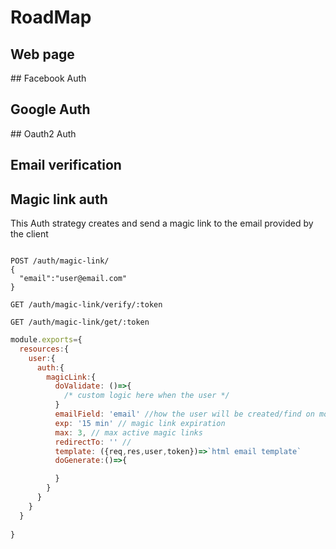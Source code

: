 # RoadMap

## Web page

## Facebook Auth

## Google Auth

## Oauth2 Auth

## Email verification

## Magic link auth

This Auth strategy creates and send a magic link to the email provided by the client

```http

POST /auth/magic-link/
{
  "email":"user@email.com"
}

GET /auth/magic-link/verify/:token

GET /auth/magic-link/get/:token
```

```javascript
module.exports={
  resources:{
    user:{
      auth:{
        magicLink:{
          doValidate: ()=>{
            /* custom logic here when the user */
          }
          emailField: 'email' //how the user will be created/find on mongodb
          exp: '15 min' // magic link expiration
          max: 3, // max active magic links
          redirectTo: '' //
          template: ({req,res,user,token})=>`html email template`
          doGenerate:()=>{

          }
        }
      }
    }
  }
  
}

```